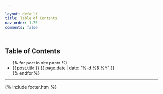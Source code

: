 ```yaml
---

layout: default
title: Table of Contents
nav_order: 1.75
comments: false

---
```


## Table of Contents

<ul>
  {% for post in site.posts %}
    <li>
      <a href="{{ post.url }}">{{ post.title }} {{ page.date | date: "%-d %B %Y" }} </a>
    </li>
  {% endfor %}
</ul>

---

{% include footer.html %}
